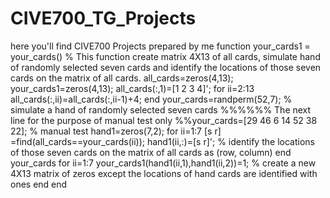 # CIVE700_TG_Projects
here you'll find CIVE700 Projects prepared by me
function your_cards1 = your_cards()
% This function create matrix 4X13 of all cards, simulate hand of randomly selected seven cards and identify the locations of those seven cards on the matrix of all cards.
all_cards=zeros(4,13);
your_cards1=zeros(4,13);
all_cards(:,1)=[1 2 3 4]';
for ii=2:13
    all_cards(:,ii)=all_cards(:,ii-1)+4;
end
your_cards=randperm(52,7); % simulate a hand of randomly selected seven cards
%%%%%% The next line for the purpose of manual test only
%%your_cards=[29 46 6 14 52 38 22]; % manual test
hand1=zeros(7,2);
for ii=1:7
    [s r]  =find(all_cards==your_cards(ii));
    hand1(ii,:)=[s r]'; % identify the locations of those seven cards on the matrix of all cards as (row, column)
end
your_cards
for ii=1:7
    your_cards1(hand1(ii,1),hand1(ii,2))=1; % create a new 4X13 matrix of zeros except the locations of hand cards are identified with ones
end
end
